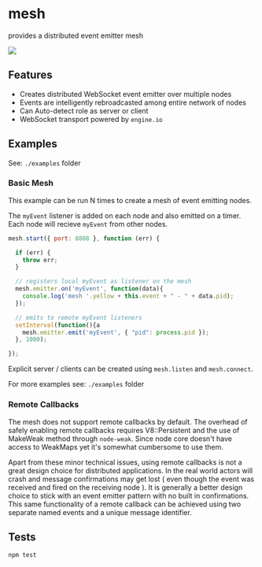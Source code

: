 # mesh

provides a distributed event emitter mesh

<img src="https://travis-ci.org/bigcompany/resource-mesh.svg?branch=master"/>

## Features

 - Creates distributed WebSocket event emitter over multiple nodes
 - Events are intelligently rebroadcasted among entire network of nodes
 - Can Auto-detect role as server or client
 - WebSocket transport powered by `engine.io`


## Examples

See: `./examples` folder

### Basic Mesh

This example can be run N times to create a mesh of event emitting nodes.

The `myEvent` listener is added on each node and also emitted on a timer. Each node will recieve `myEvent` from other nodes.

```js
mesh.start({ port: 8888 }, function (err) {

  if (err) {
    throw err;
  }

  // registers local myEvent as listener on the mesh
  mesh.emitter.on('myEvent', function(data){
    console.log('mesh '.yellow + this.event + " - " + data.pid);
  });

  // emits to remote myEvent listeners
  setInterval(function(){a
    mesh.emitter.emit('myEvent', { "pid": process.pid });
  }, 1000);

});
```

Explicit server / clients can be created using `mesh.listen` and `mesh.connect`.

For more examples see: `./examples` folder


### Remote Callbacks

The mesh does not support remote callbacks by default. The overhead of safely enabling remote callbacks requires V8::Persistent<Object> and the use of MakeWeak method through `node-weak`. Since node core doesn't have access to WeakMaps yet it's somewhat cumbersome to use them.

Apart from these minor technical issues, using remote callbacks is not a great design choice for distributed applications. In the real world actors will crash and message confirmations may get lost ( even though the event was received and fired on the receiving node ). It is generally a better design choice to stick with an event emitter pattern with no built in confirmations. This same functionality of a remote callback can be achieved using two separate named events and a unique message identifier.

## Tests

```bash
npm test
```